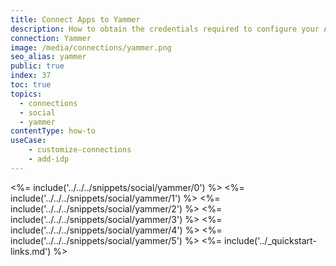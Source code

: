 ```yaml
---
title: Connect Apps to Yammer
description: How to obtain the credentials required to configure your Auth0 connection to Yammer.
connection: Yammer
image: /media/connections/yammer.png
seo_alias: yammer
public: true
index: 37
toc: true
topics:
  - connections
  - social
  - yammer
contentType: how-to
useCase:
    - customize-connections
    - add-idp
---
```

<%= include('../../../snippets/social/yammer/0') %> 
<%= include('../../../snippets/social/yammer/1') %> 
<%= include('../../../snippets/social/yammer/2') %> 
<%= include('../../../snippets/social/yammer/3') %> 
<%= include('../../../snippets/social/yammer/4') %> 
<%= include('../../../snippets/social/yammer/5') %> 
<%= include('../_quickstart-links.md') %>
